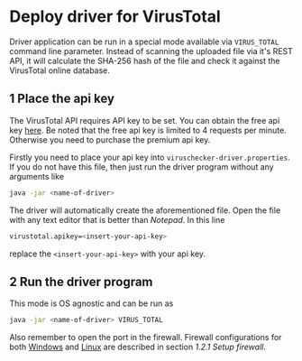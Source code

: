 Deploy driver for VirusTotal 
============================

Driver application can be run in a special mode available via `VIRUS_TOTAL` command line parameter.
Instead of scanning the uploaded file via it's REST API, it will calculate the SHA-256 hash of the 
file and check it against the VirusTotal online database.

1 Place the api key
-------------------

The VirusTotal API requires API key to be set. 
You can obtain the free api key [here](https://support.virustotal.com/hc/en-us/articles/115002088769-Please-give-me-an-API-key).
Be noted that the free api key is limited to 4 requests per minute.
Otherwise you need to purchase the premium api key.

Firstly you need to place your api key into `viruschecker-driver.properties`.
If you do not have this file, then just run the driver program without any arguments like 
```bash
java -jar <name-of-driver>
```

The driver will automatically create the aforementioned file.
Open the file with any text editor that is better than *Notepad*.
In this line 
```bash
virustotal.apikey=<insert-your-api-key>
``` 
replace the `<insert-your-api-key>` with your api key.

2 Run the driver program
------------------------

This mode is OS agnostic and can be run as
```bash
java -jar <name-of-driver> VIRUS_TOTAL
```
Also remember to open the port in the firewall.
Firewall configurations for both [Windows](/docs/driver/drivers-on-windows.md) and [Linux](/docs/driver/drivers-on-linux.md) are described in section *1.2.1 Setup firewall*.

